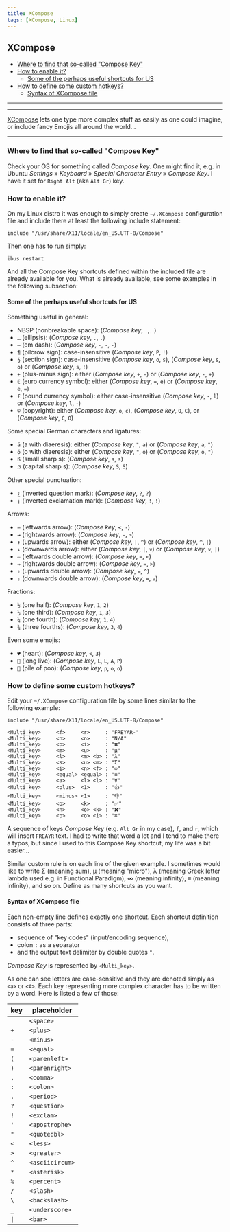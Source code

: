 ```yaml
---
title: XCompose
tags: [XCompose, Linux]
---
```


## XCompose

 - [Where to find that so-called "Compose Key"](#where-to-find-that-so-called-compose-key)
 - [How to enable it?](#how-to-enable-it)
     - [Some of the perhaps useful shortcuts for US](#some-of-the-perhaps-useful-shortcuts-for-us) 
 - [How to define some custom hotkeys?](#how-to-define-some-custom-hotkeys)
     - [Syntax of XCompose file](#syntax-of-xcompose-file) 

---

---

[XCompose](https://wiki.debian.org/XCompose) lets one type more complex stuff as easily as one could imagine, 
or include fancy Emojis all around the world...

---

### Where to find that so-called "Compose Key"

Check your OS for something called _Compose key_. One might find it, e.g. in Ubuntu _Settings_ » _Keyboard_ » 
_Special Character Entry_ » _Compose Key_. I have it set for `Right Alt` (aka `Alt Gr`) key.


### How to enable it?

On my Linux distro it was enough to simply create `~/.XCompose` configuration file and include there at least the 
following include statement:

```
include "/usr/share/X11/locale/en_US.UTF-8/Compose"
```

Then one has to run simply:

```shell
ibus restart
```

And all the Compose Key shortcuts defined within the included file are already available for you. What is already
available, see some examples in the following subsection:


#### Some of the perhaps useful shortcuts for US

Something useful in general:
- NBSP (nonbreakable space): (_Compose key_, ` `, ` `)
- `…` (ellipsis): (_Compose key_, `.`, `.`)
- `—` (em dash): (_Compose key_, `-`, `-`, `-`)
- `¶` (pilcrow sign): case-insensitive (_Compose key_, `P`, `!`)
- `§` (section sign): case-insensitive (_Compose key_, `o`, `s`), (_Compose key_, `s`, `o`) or (_Compose key_, `s`, `!`) 
- `±` (plus-minus sign): either (_Compose key_, `+`, `-`) or (_Compose key_, `-`, `+`)
- `€` (euro currency symbol): either (_Compose key_, `=`, `e`) or (_Compose key_, `e`, `=`)
- `£` (pound currency symbol): either case-insensitive (_Compose key_, `-`, `l`) or (_Compose key_, `l`, `-`)
- `©` (copyright): either (_Compose key_, `o`, `c`), (_Compose key_, `O`, `C`), or (_Compose key_, `C`, `O`)

Some special German characters and ligatures:
- `ä` (a with diaeresis): either (_Compose key_, `"`, `a`) or (_Compose key_, `a`, `"`)
- `ö` (o with diaeresis): either (_Compose key_, `"`, `o`) or (_Compose key_, `o`, `"`)
- `ß` (small sharp s): (_Compose key_, `s`, `s`)
- `ẞ` (capital sharp s): (_Compose key_, `S`, `S`)

Other special punctuation:
- `¿` (inverted question mark): (_Compose key_, `?`, `?`)
- `¡` (inverted exclamation mark): (_Compose key_, `!`, `!`)

Arrows:
- `←` (leftwards arrow): (_Compose key_, `<`, `-`)
- `→` (rightwards arrow): (_Compose key_, `-`, `>`)
- `↑` (upwards arrow): either (_Compose key_, `|`, `^`) or (_Compose key_, `^`, `|`)
- `↓` (downwards arrow): either (_Compose key_, `|`, `v`) or (_Compose key_, `v`, `|`)
- `⇐` (leftwards double arrow): (_Compose key_, `=`, `<`)
- `⇒` (rightwards double arrow): (_Compose key_, `=`, `>`)
- `⇑` (upwards double arrow): (_Compose key_, `=`, `^`)
- `⇓` (downwards double arrow): (_Compose key_, `=`, `v`)

Fractions:
- `½` (one half): (_Compose key_, `1`, `2`)
- `⅓` (one third): (_Compose key_, `1`, `3`)
- `¼` (one fourth): (_Compose key_, `1`, `4`)
- `¾` (three fourths): (_Compose key_, `3`, `4`)

Even some emojis:
- `♥` (heart): (_Compose key_, `<`, `3`)
- `🖖` (long live): (_Compose key_, `L`, `L`, `A`, `P`)
- `💩` (pile of poo): (_Compose key_, `p`, `o`, `o`)

### How to define some custom hotkeys?

Edit your `~/.XCompose` configuration file by some lines similar to the following example:

```
include "/usr/share/X11/locale/en_US.UTF-8/Compose"

<Multi_key>     <f>     <r>     : "FREYAR-"
<Multi_key>     <n>     <n>     : "N/A"
<Multi_key>     <p>     <i>     : "𝛑"
<Multi_key>     <m>     <u>     : "μ"
<Multi_key>     <l>     <m> <b> : "λ"
<Multi_key>     <s>     <u> <m> : "Σ"
<Multi_key>     <i>     <n> <f> : "∞"
<Multi_key>     <equal> <equal> : "≡"
<Multi_key>     <a>     <l> <l> : "∀"
<Multi_key>     <plus>  <1>     : "👍"
<Multi_key>     <minus> <1>     : "👎"
<Multi_key>     <o>     <k>     : "✅"
<Multi_key>     <n>     <o> <k> : "❌"
<Multi_key>     <p>     <o> <i> : "⌘"
```

A sequence of keys _Compose Key_ (e.g. `Alt Gr` in my case), `f`, and `r`, which will insert `FREAYR` text.
I had to write that word a lot and I tend to make there a typos, but since I used to this Compose Key shortcut, 
my life was a bit easier...

Similar custom rule is on each line of the given example. I sometimes would like to write Σ (meaning sum),
μ (meaning "micro"), λ (meaning Greek letter lambda used e.g. in Functional Paradigm), ∞ (meaning infinity),
≡ (meaning infinity), and so on. Define as many shortcuts as you want.


#### Syntax of XCompose file

Each non-empty line defines exactly one shortcut. Each shortcut definition consists of three parts:
- sequence of "key codes" (input/encoding sequence),
- colon `:` as a separator
- and the output text delimiter by double quotes `"`.

_Compose Key_ is represented by `<Multi_key>`.

As one can see letters are case-sensitive and they are denoted simply as `<a>` or `<A>`.
Each key representing more complex character has to be written by a word. Here is listed a few of those:

| key                 | placeholder     |
|---------------------|-----------------|
| ` `                 | `<space>`       |
| `+`                 | `<plus>`        |
| `-`                 | `<minus>`       |
| `=`                 | `<equal>`       |
| `(`                 | `<parenleft>`   |
| `)`                 | `<parenright>`  |
| `,`                 | `<comma>`       |
| `:`                 | `<colon>`       |
| `.`                 | `<period>`      |
| `?`                 | `<question>`    |
| `!`                 | `<exclam>`      |
| `'`                 | `<apostrophe>`  |
| `"`                 | `<quotedbl>`    |
| `<`                 | `<less>`        |
| `>`                 | `<greater>`     |
| `^`                 | `<asciicircum>` |
| `*`                 | `<asterisk>`    |
| `%`                 | `<percent>`     |
| `/`                 | `<slash>`       |
| `\`                 | `<backslash>`   |
| `_`                 | `<underscore>`  |
| <code>&#124;</code> | `<bar>`         |
